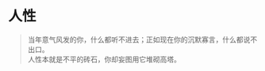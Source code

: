 # 人性

> 当年意气风发的你，什么都听不进去；正如现在你的沉默寡言，什么都说不出口。  
> 人性本就是不平的砖石，你却妄图用它堆砌高塔。

<HeroDisplay
  :content="[
    '当初你本心无求，故能冷眼旁观，心中清明。如今有所求，求不得是苦，苦则生执，执则生妄。',
    ]"
  :notes="[
    '大道至简，无欲则刚。',
    '尽日寻春不见春，芒鞋踏遍陇头云。归来笑拈梅花嗅，春在枝头已十分。'
  ]"
  main=""
/>

<HeroDisplay
  :content="[
    '此身天地一蘧(qú)庐，世事消磨绿鬓(bìn)疏。毕竟几人真得鹿，不知终日梦为鱼。',
    ]"
  :notes="['天地一庐，人生一梦，得鹿失鹿，终归是枕上鱼。']"
/>

<HeroDisplay
  :content="[
    '言未出，结局已演千百遍；身未动，心中已过万重山；行未果，假象苦难愁不展；事已毕，过往仍在脑中演。',
    ]"
  :notes="[
    '高度内耗，什么总想着自己扛。',
    '我们最大的痛苦，往往不是来自眼前的现实，而是来自对未来的恐惧性想象和对过去的无法释怀。我们的身体活在当下，灵魂却常常在另一个时空饱受煎熬。'
  ]"
  main=""
/>

<HeroDisplay
  :content="[
    '真相湮没在甚嚣尘上中，随着流动的思维而左摇右摆。观念的水位没有警戒线，当群氓裹挟所谓正义以汹涌之势席卷而来，理智的堤坝经受不住感性的冲刷， 最先崩塌的，是疲惫而绝望的善良。 善良不可多得，亦不可多用。',
    '没人能抛却立场布善，自以为是的悲悯不过是填补内心不安的粘合剂。当世界转动，分裂重组，世间万物都会陷进翻滚的浪潮里，毫无借力。 任凭沾染的颜色在脑海中调画一副即兴图，混淆的色彩再也无法区分。'
    ]"
  :notes="[
    '大道如青天，我独不得出。'
  ]"
  main=""
/>

<HeroDisplay
  :content="[
    '思前想后固然是好，但不代表什么都不做，什么都不敢做。勇敢退后一步是中庸守成，再退一步是懦弱胆小。但是再进一步呢，又是过于冲动。总有个度，如何把握，如何面对后果。',
    '要是你自己的事情，你比谁都不怕，比谁都勇敢。但若牵涉到旁人，立刻就有退缩之意，差那么一丁点就是逃避了。非得逼得人家跟你一样走投无路了，你又变得神挡杀神佛挡杀佛!',
    ]"
  :notes="[
    '我们恐惧的从来不是暴力本身，而是暴力背后那个需要为他人负责的“自我”。所谓勇敢，或许始于承认他人的绝境与自己有关，而不是等绝境把所有人都变成自己的镜像。',
    ]"
  main=""
/>

<HeroDisplay
  :content="[
    '攀登的过程也许漫长，但巅峰的风景是值得的。当一个人的心中有着更高的山峰想去攀登时，他就不会在意脚下的泥沼。',
    '他才可能用最平静的方式，去面对一般人难以承受的痛苦。',
    '我们的征途是群山之巅。除了向上，在无其它方向可去。'
    ]"
  :notes="[
    '千淘万漉虽辛苦，吹尽狂沙始到金。',
    '你想拥有你从未有过的东西，就得去做你从未做过的事。'
    ]"
  main=""
/>

<HeroDisplay
  :content="[
    '风会吹散视野中的雾，唯有自身强大，才能让命运低头。'
    ]"
  :notes="[
    '长风破浪会有时，直挂云帆济沧海。',
    ]"
  main=""
/>

<HeroDisplay
  :content="[
    '世界上最无耻最阴险最歹毒的赞美，就是用穷人的艰辛和苦难当做励志故事来愚弄底层人。',
    '永远不要相信苦难是值得的，苦难就是苦难，苦难不会带来成功，苦难不值得追求，磨炼意志是因为苦难无法躲开。',
    ]"
  :notes="[
    '屋漏偏逢连夜雨，船迟又遇打头风。',
    '真正的励志不该是“如何忍受苦难”，而应是“如何减少苦难”。',
    ]"
  main=""
/>

<HeroDisplay
  :content="[
    '在欲望的漩涡当中，只有两种结果， 欲望不满足，你就痛苦； 欲望满足了，你就空虚。',
    ]"
  :notes="[
    '“生命就是一团欲望。欲望不能满足就会痛苦，满足了就会无聊。人生，就像钟摆，在痛苦和无聊之间摇摆。”',
    ]"
  main=""
/>

<HeroDisplay
  :content="[
    '一开口便是民族、国家的安危、盛衰和荣辱，但对于自己子民的基本权利、自由和尊严，却从不思考，对于国内的各种不公、不义和无数的无辜、无助和无告的弱者，社会福利却漠不关心。',
    ]"
  :notes="[
    '可怜夜半虚前席，不问苍生问鬼神。',
    '一个国家的盛衰，最终只能由其最弱成员的处境来衡量；若弱者被持续忽视，再响亮的口号也只是空心锣鼓。',
    ]"
  main=""
/>

<HeroDisplay
  :content="[
    '对身边弱势群体的遭遇和不公现象视若无睹，却对远在天边素未谋面的陌生人恨之入骨，国人的爱国情怀一直都这么“伟大”。',
    '和大人早就说过了，不管纪晓岚还是他被拉到菜市场砍头，老百姓都会拍手称快。所以我更想唾弃的是怒其不争，自扫门前雪和病态的爱国情怀。只会手捧圣贤书，骂骂当朝者而已。大部分国人愚昧无知是正常的。'
    ]"
  :notes="[
    '隔岸观火火更明，邻家粥沸寂无声。',
  ]"
  main=""
/>

<HeroDisplay
  :content="[
    '一见钟情不过是见色起意，日久生情也不过是权衡利弊。爱情这东西，始于颜值，陷于才华，忠于肉体，迷于声音。最后，折于物质，败于现实。',
    ]"
  :notes="[
    '这句话像一把解剖刀，把爱情削得只剩骨与血，冷得漂亮，也冷得伤人。'
  ]"
  main=""
/>
